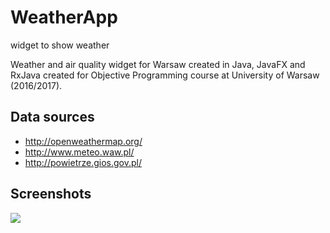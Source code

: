 # WeatherApp
widget to show weather

Weather and air quality widget for Warsaw created in Java, JavaFX and RxJava created for Objective Programming course at University of Warsaw (2016/2017).

## Data sources

* http://openweathermap.org/
* http://www.meteo.waw.pl/
* http://powietrze.gios.gov.pl/

## Screenshots
![](https://i.imgur.com/NgzHOVf.png)
